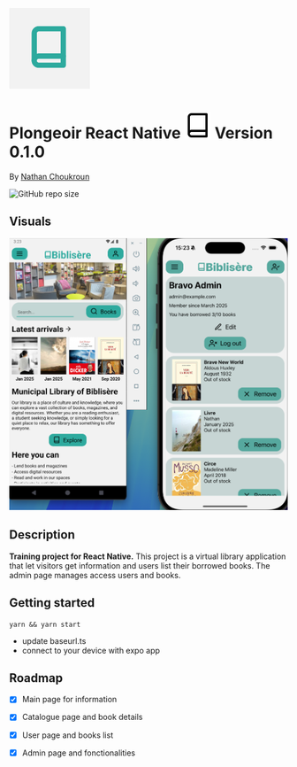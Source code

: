 ![BiblisereIcon](assets/biblisere_icon.png)
# Plongeoir React Native ![BiblisereSvg](assets/icons/book.svg) Version 0.1.0
By [Nathan Choukroun](https://github.com/ntacv)

![GitHub repo size](https://img.shields.io/github/repo-size/ntacv/biblisere)

## 

## Visuals
<img src="assets/visuals/biblisere-visual-simulator.png" alt="Visuals of the application" width="600px">



## Description

**Training project for React Native.**
This project is a virtual library application that let visitors get information and users list their borrowed books. The admin page manages access users and books.

## Getting started

```
yarn && yarn start 
```
- update baseurl.ts 
- connect to your device with expo app


## Roadmap

- [x] Main page for information
- [x] Catalogue page and book details
- [x] User page and books list
- [x] Admin page and fonctionalities

